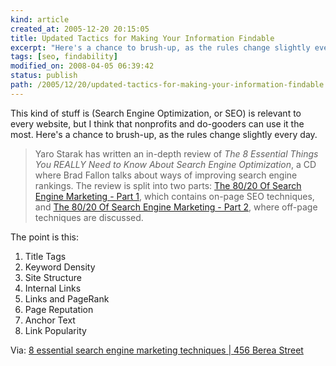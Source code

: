 ```yaml
---
kind: article
created_at: 2005-12-20 20:15:05
title: Updated Tactics for Making Your Information Findable
excerpt: "Here's a chance to brush-up, as the rules change slightly every day. "
tags: [seo, findability]
modified_on: 2008-04-05 06:39:42
status: publish 
path: /2005/12/20/updated-tactics-for-making-your-information-findable
---
```


This kind of stuff is (Search Engine Optimization, or SEO) is relevant to every website, but I think that nonprofits and do-gooders can use it the most. Here's a chance to brush-up, as the rules change slightly every day. 


<blockquote class="large">
<p>Yaro Starak has written an in-depth review of <cite>The 8 Essential Things You REALLY Need to Know About Search Engine Optimization</cite>, a CD where Brad Fallon talks about ways of improving search engine rankings. The review is split into two parts: <a href="http://www.entrepreneurs-journey.com/331/search-engine-marketing-part-1/">The 80/20 Of Search Engine Marketing - Part 1</a>, which contains on-page SEO techniques, and <a href="http://www.entrepreneurs-journey.com/336/search-engine-marketing-part-2/">The 80/20 Of Search Engine Marketing - Part 2</a>, where off-page techniques are discussed.</p></blockquote>

The point is this: 


<ol>
<li>Title Tags</li>
<li>Keyword Density</li>
<li>Site Structure</li>
<li>Internal Links</li>
<li>Links and PageRank</li>
<li>Page Reputation</li>
<li>Anchor Text</li>
<li>Link Popularity</li>
</ol>

Via: <a href="http://www.456bereastreet.com/archive/200512/8_essential_search_engine_marketing_techniques/#comments">8 essential search engine marketing techniques | 456 Berea Street</a>

